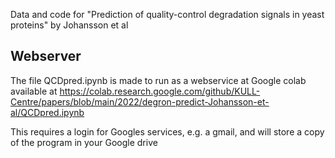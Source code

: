Data and code for "Prediction of quality-control degradation signals in yeast proteins" by Johansson et al

Webserver
---------

The file QCDpred.ipynb is made to run as a webservice at Google colab available at
https://colab.research.google.com/github/KULL-Centre/papers/blob/main/2022/degron-predict-Johansson-et-al/QCDpred.ipynb

This requires a login for Googles services, e.g. a gmail, and will store a copy of the program in your Google drive
